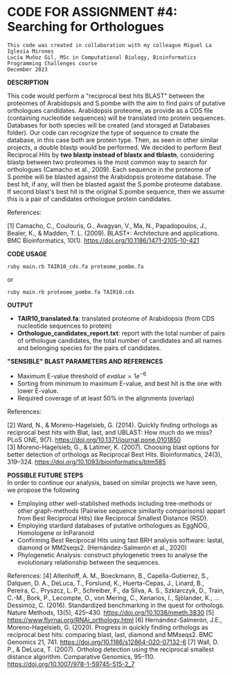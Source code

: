 # CODE FOR ASSIGNMENT #4: Searching for Orthologues

```
This code was created in collaboration with my colleague Miguel La Iglesia Mirones
Lucía Muñoz Gil, MSc in Computational Biology, Bioinformatics Programming Challenges course
December 2023
```
**DESCRIPTION**

This code would perform a "reciprocal best hits BLAST" between the proteomes of Arabidopsis and S.pombe with the aim to find pairs of putative orthologues candidates. Arabidopsis proteome, as provide as a CDS file (containing nucleotide sequences) will be translated into protein sequences. Databases for both species will be created (and storaged at Databases folder). Our code can recognize the type of sequence to create the database, in this case both are protein type. Then, as seen in other similar projects, a double blastp would be performed. We decided to perform Best Reciprocal Hits by **two blastp instead of blastx and tblastn**, considering blastp between two proteomes is the most common way to search for orthologues (Camacho et al., 2009). Each sequence in the proteome of S.pombe will be blasted against the Arabidopsis proteome database. The best hit, if any, will then be blasted agaist the S.pombe proteome database. If second blast's best hit is the original S.pombe sequence, then we assume this is a pair of candidates 
orthologue protein candidates.

References:

[1] Camacho, C., Coulouris, G., Avagyan, V., Ma, N., Papadopoulos, J., Bealer, K., &amp; Madden, T. L. (2009). BLAST+: Architecture and applications. BMC Bioinformatics, 10(1). https://doi.org/10.1186/1471-2105-10-421 

**CODE USAGE**
```
ruby main.rb TAIR10_cds.fa proteome_pombe.fa
```
or
```
ruby main.rb proteome_pombe.fa TAIR10.cds
```

**OUTPUT**
- **TAIR10_translated.fa**: translated proteome of Arabidopsis (from CDS nucleotide sequences to protein)
- **Orthologue_candidates_report.txt**: report with the total number of pairs of orthologue candidates, the total number of candidates and all names and belonging species for the pairs of candidates.

**"SENSIBLE" BLAST PARAMETERS AND REFERENCES**
- Maximum E-value threshold of $evalue = 1e^{-6}$
- Sorting from minimum to maximum E-value, and best hit is the one with lower E-value.
- Required coverage of at least 50% in the alignments (overlap)

References:

[2] Ward, N., &amp; Moreno-Hagelsieb, G. (2014). Quickly finding orthologs as reciprocal best hits with Blat, last, and UBLAST: How much do we miss? PLoS ONE, 9(7). https://doi.org/10.1371/journal.pone.0101850  
[3] Moreno-Hagelsieb, G., &amp; Latimer, K. (2007). Choosing blast options for better detection of orthologs as Reciprocal Best Hits. Bioinformatics, 24(3), 319–324. https://doi.org/10.1093/bioinformatics/btm585  

**POSSIBLE FUTURE STEPS**  
In order to continue our analysis, based on similar projects we have seen, we propose the following
- Employing other well-stablished methods including tree-methods or other graph-methods (Pairwise sequence similarity comparisons) appart from Best Reciprocal Hits) like Reciprocal Smallest Distance (RSD).
- Employing stardard databases of putative orthologues as EggNOG, Homologene or InParanoid
- Confirming Best Reciprocal Hits using fast BRH analysis software: lastal, diamond or MM2seqs2. (Hernández-Salmerón et al., 2020)
- Phylogenetic Analysis: construct phylogenetic trees to analyse the evolutionary relationship between the sequences.

References:
[4] Altenhoff, A. M., Boeckmann, B., Capella-Gutierrez, S., Dalquen, D. A., DeLuca, T., Forslund, K., Huerta-Cepas, J., Linard, B., Pereira, C., Pryszcz, L. P., Schreiber, F., da Silva, A. S., Szklarczyk, D., Train, C.-M., Bork, P., Lecompte, O., von Mering, C., Xenarios, I., Sjölander, K., … Dessimoz, C. (2016). Standardized benchmarking in the quest for orthologs. Nature Methods, 13(5), 425–430. https://doi.org/10.1038/nmeth.3830 
[5] https://www.flyrnai.org/RNAi_orthology.html
[6] Hernández-Salmerón, J.E., Moreno-Hagelsieb, G. (2020). Progress in quickly finding orthologs as reciprocal best hits: comparing blast, last, diamond and MMseqs2. BMC Genomics 21, 741. https://doi.org/10.1186/s12864-020-07132-6
[7] Wall, D. P., &amp; DeLuca, T. (2007). Ortholog detection using the reciprocal smallest distance algorithm. Comparative Genomics, 95–110. https://doi.org/10.1007/978-1-59745-515-2_7 

